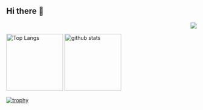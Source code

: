 ## Hi there 👋
<p align="right">
  <img src="https://komarev.com/ghpvc/?username=YushinOgasawara" />
</p>

<p align="left"> 
  <img alt="Top Langs" height="150px" src="https://github-readme-stats.vercel.app/api/top-langs/?username=YushinOgasawara&layout=compact&show_icons=true&theme=onedark" />
  <img alt="github stats" height="150px" src="https://github-readme-stats.vercel.app/api?username=YushinOgasawara&theme=onedark&show_icons=ture" />
</p>

[![trophy](https://github-profile-trophy.vercel.app/?username=YushinOgasawara&theme=onedark&column=8
)](https://github.com/ryo-ma/github-profile-trophy)

<!--
**YushinOgasawara/YushinOgasawara** is a ✨ _special_ ✨ repository because its `README.md` (this file) appears on your GitHub profile.

Here are some ideas to get you started:

- 🔭 I’m currently working on ...
- 🌱 I’m currently learning ...
- 👯 I’m looking to collaborate on ...
- 🤔 I’m looking for help with ...
- 💬 Ask me about ...
- 📫 How to reach me: ...
- 😄 Pronouns: ...
- ⚡ Fun fact: ...
-->
